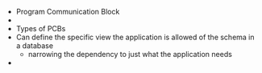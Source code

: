 - Program Communication Block
-
- Types of PCBs
- Can define the specific view the application is allowed of the schema in a database
	- narrowing the dependency to just what the application needs
-